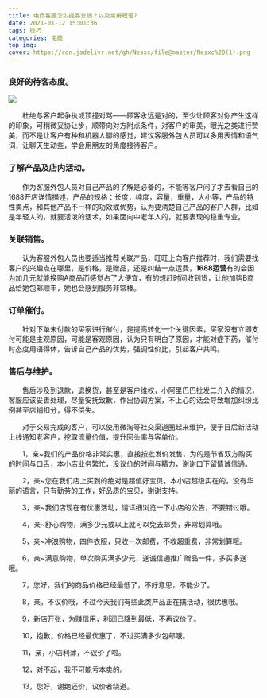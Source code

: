 ```yaml
---
title: 电商客服怎么提高业绩？以及常用短语?
date: 2021-01-12 15:01:36
tags: 技巧
categories: 电商
top_img:
cover: https://cdn.jsdelivr.net/gh/Nesxc/file@master/Nesxc%20(1).png
---
```


### 良好的待客态度。

![](https://cdn.jsdelivr.net/gh/Nesxc/file@master/kfhf.jpg)



　　杜绝与客户起争执或顶撞对骂——顾客永远是对的，至少让顾客对你产生这样的印象，可稍微妥协让步，顺带向对方附点条件，对客户的审美，眼光之类进行赞美，而不是让客户有种和机器人聊的感觉，建议客服外包人员可以多用表情和语气词，让聊天生动些，学会用朋友的角度接待客户。



### 了解产品及店内活动。

　　作为客服外包人员对自己产品的了解是必备的，不能等客户问了才去看自己的1688开店详情描述，产品的规格：长度，纯度，容量，重量，大小等，产品的特性卖点，和其他产品不一样的功效或优势，认为要清楚自己产品的客户人群，比如是年轻人的，就要活泼的话术，如果面向中老年人的，就要表现的稳重专业。



### 关联销售。

　　认为客服外包人员也要适当推荐关联产品，旺旺上向客户推荐时，我们需要找客户的兴趣点在哪里，是价格，是赠品，还是纠结一点运费，**1688运营**有的会因为加几元就能换购A商品而感觉占了大便宜，有的想赶时间收到货，让他加购B商品给她包邮顺丰，她也会感到服务非常棒。



### 订单催付。

　　针对下单未付款的买家进行催付，是提高转化一个关键因素，买家没有立即支付可能是主观原因，可能是客观原因，认为只有明白了原因，才能对症下药，催付时态度用语得体，告诉自己产品的优势，强调性价比，引起客户共鸣。



### 售后与维护。

　　售后涉及到退款，退换货，甚至是客户维权，小阿里巴巴批发二介入的情况，客服应该妥善处理，尽量安抚致歉，作出协调方案，不上心的话会导致增加纠纷比例甚至店铺扣分，得不偿失。

　　对于交易完成的客户，可以使用微淘等社交渠道圈起来维护，便于日后新活动上线通知老客户，挖取流量价值，提升回头率与客单价。



　　1，亲~我们的产品价格非常实惠，直接按批发价发售，为的是节省双方购买的时间与口舌，本小店业务繁忙，没议价的时间与精力，谢谢口下留情诚信通。



　　2，亲~您在我们店上买到的绝对是超值好宝贝，本小店超级实在的，没有华丽的语言，只有勤劳的工作，好品质的宝贝，谢谢支持。



　　3，亲~我们店现在有优惠活动，请详细浏览一下小店的公告，不要错过哦。



　　4，亲~舒心购物，满多少元或以上就可以免去邮费，非常划算哦。



　　5，亲~冲浪购物，四件衣服，只收一次邮费，不收超重费，非常划算哦。



　　6，亲~满意购物，单次购买满多少元，送诚信通推广赠品一件，多买多送哦。



　　7，您好，我们的商品价格已经最低了，不好意思，不能少了。



　　8，亲，不议价哦，不过今天我们有些此类产品正在搞活动，很优惠哦。



　　9，新店开张，为赚信用，利润已降到最低，不再议价了。



　　10，抱歉，价格已经最优惠了，不过买满多少包邮哦。



　　11，亲，小店利薄，不议价了啦。



　　12，对不起，我不可能亏本卖的。



　　13，您好，谢绝还价，议价者绕道。